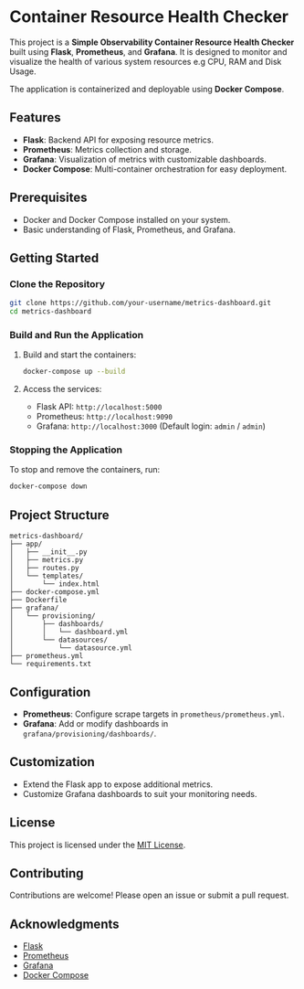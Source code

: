 # Container Resource Health Checker

This project is a **Simple Observability Container Resource Health Checker** built using **Flask**, **Prometheus**, and **Grafana**.
It is designed to monitor and visualize the health of various system resources e.g CPU, RAM and Disk Usage.

The application is containerized and deployable using **Docker Compose**.

## Features

- **Flask**: Backend API for exposing resource metrics.
- **Prometheus**: Metrics collection and storage.
- **Grafana**: Visualization of metrics with customizable dashboards.
- **Docker Compose**: Multi-container orchestration for easy deployment.

## Prerequisites

- Docker and Docker Compose installed on your system.
- Basic understanding of Flask, Prometheus, and Grafana.

## Getting Started

### Clone the Repository

```bash
git clone https://github.com/your-username/metrics-dashboard.git
cd metrics-dashboard
```

### Build and Run the Application

1. Build and start the containers:
    ```bash
    docker-compose up --build
    ```

2. Access the services:
    - Flask API: `http://localhost:5000`
    - Prometheus: `http://localhost:9090`
    - Grafana: `http://localhost:3000` (Default login: `admin` / `admin`)

### Stopping the Application

To stop and remove the containers, run:
```bash
docker-compose down
```

## Project Structure

```
metrics-dashboard/
├── app/
│   ├── __init__.py
│   ├── metrics.py
│   ├── routes.py
│   └── templates/
│       └── index.html
├── docker-compose.yml
├── Dockerfile
├── grafana/
│   └── provisioning/
│       ├── dashboards/
│       │   └── dashboard.yml
│       └── datasources/
│           └── datasource.yml
├── prometheus.yml
└── requirements.txt
```

## Configuration

- **Prometheus**: Configure scrape targets in `prometheus/prometheus.yml`.
- **Grafana**: Add or modify dashboards in `grafana/provisioning/dashboards/`.

## Customization

- Extend the Flask app to expose additional metrics.
- Customize Grafana dashboards to suit your monitoring needs.

## License

This project is licensed under the [MIT License](LICENSE).

## Contributing

Contributions are welcome! Please open an issue or submit a pull request.

## Acknowledgments

- [Flask](https://flask.palletsprojects.com/)
- [Prometheus](https://prometheus.io/)
- [Grafana](https://grafana.com/)
- [Docker Compose](https://docs.docker.com/compose/)